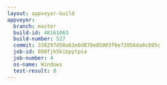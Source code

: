 ```yaml
---
layout: appveyor-build
appveyor:
  branch: master
  build-id: 48161063
  build-number: 527
  commit: 338297d50a63e6d879e85003f6e73856da0c895c
  job-id: 098fjk5kibpytpia
  job-number: 4
  os-name: Windows
  test-result: 0
---
```

